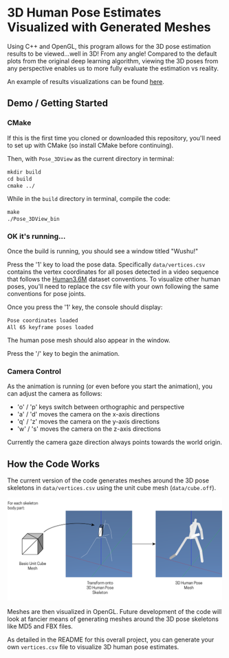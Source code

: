 # 3D Human Pose Estimates Visualized with Generated Meshes

Using C++ and OpenGL, this program allows for the 3D pose estimation results to be viewed...well in 3D! From any angle! Compared to the default plots from the original deep learning algorithm, viewing the 3D poses from any perspective enables us to more fully evaluate the estimation vs reality.

An example of results visualizations can be found [here](https://vimeo.com/380161358).

## Demo / Getting Started

### CMake

If this is the first time you cloned or downloaded this repository, you'll need to set up with CMake (so install CMake before continuing).

Then, with `Pose_3DView` as the current directory in terminal:

```
mkdir build
cd build
cmake ../
```

While in the `build` directory in terminal, compile the code:
```
make
./Pose_3DView_bin
```

### OK it's running...

Once the build is running, you should see a window titled "Wushu!"

Press the '1' key to load the pose data. Specifically `data/vertices.csv` contains the vertex coordinates for all poses detected in a video sequence that follows the [Human3.6M](http://vision.imar.ro/human3.6m/description.php) dataset conventions. To visualize other human poses, you'll need to replace the csv file with your own following the same conventions for pose joints.

Once you press the '1' key, the console should display:
```
Pose coordinates loaded
All 65 keyframe poses loaded
```
The human pose mesh should also appear in the window.

Press the '/' key to begin the animation.

### Camera Control

As the animation is running (or even before you start the animation), you can adjust the camera as follows:

 - 'o' / 'p' keys switch between orthographic and perspective
 - 'a' / 'd' moves the camera on the x-axis directions
 - 'q' / 'z' moves the camera on the y-axis directions
 - 'w' / 's' moves the camera on the z-axis directions

Currently the camera gaze direction always points towards the world origin.

## How the Code Works

The current version of the code generates meshes around the 3D pose skeletons in `data/vertices.csv` using the unit cube mesh (`data/cube.off`).

<img src="img/mesh_make-01.png" width="500">

Meshes are then visualized in OpenGL. Future development of the code will look at fancier means of generating meshes around the 3D pose skeletons like MD5 and FBX files.

As detailed in the README for this overall project, you can generate your own `vertices.csv` file to visualize 3D human pose estimates.
